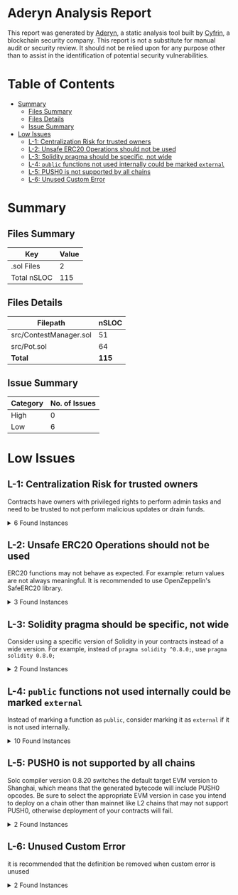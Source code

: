 # Aderyn Analysis Report

This report was generated by [Aderyn](https://github.com/Cyfrin/aderyn), a static analysis tool built by [Cyfrin](https://cyfrin.io), a blockchain security company. This report is not a substitute for manual audit or security review. It should not be relied upon for any purpose other than to assist in the identification of potential security vulnerabilities.
# Table of Contents

- [Summary](#summary)
  - [Files Summary](#files-summary)
  - [Files Details](#files-details)
  - [Issue Summary](#issue-summary)
- [Low Issues](#low-issues)
  - [L-1: Centralization Risk for trusted owners](#l-1-centralization-risk-for-trusted-owners)
  - [L-2: Unsafe ERC20 Operations should not be used](#l-2-unsafe-erc20-operations-should-not-be-used)
  - [L-3: Solidity pragma should be specific, not wide](#l-3-solidity-pragma-should-be-specific-not-wide)
  - [L-4: `public` functions not used internally could be marked `external`](#l-4-public-functions-not-used-internally-could-be-marked-external)
  - [L-5: PUSH0 is not supported by all chains](#l-5-push0-is-not-supported-by-all-chains)
  - [L-6: Unused Custom Error](#l-6-unused-custom-error)


# Summary

## Files Summary

| Key | Value |
| --- | --- |
| .sol Files | 2 |
| Total nSLOC | 115 |


## Files Details

| Filepath | nSLOC |
| --- | --- |
| src/ContestManager.sol | 51 |
| src/Pot.sol | 64 |
| **Total** | **115** |


## Issue Summary

| Category | No. of Issues |
| --- | --- |
| High | 0 |
| Low | 6 |


# Low Issues

## L-1: Centralization Risk for trusted owners

Contracts have owners with privileged rights to perform admin tasks and need to be trusted to not perform malicious updates or drain funds.

<details><summary>6 Found Instances</summary>


- Found in src/ContestManager.sol [Line: 8](src/ContestManager.sol#L8)

	```solidity
	contract ContestManager is Ownable {
	```

- Found in src/ContestManager.sol [Line: 20](src/ContestManager.sol#L20)

	```solidity
	        onlyOwner
	```

- Found in src/ContestManager.sol [Line: 43](src/ContestManager.sol#L43)

	```solidity
	    function fundContest(uint256 index) public onlyOwner {
	```

- Found in src/ContestManager.sol [Line: 68](src/ContestManager.sol#L68)

	```solidity
	    function closeContest(address contest) public onlyOwner {
	```

- Found in src/Pot.sol [Line: 7](src/Pot.sol#L7)

	```solidity
	contract Pot is Ownable(msg.sender) {
	```

- Found in src/Pot.sol [Line: 49](src/Pot.sol#L49)

	```solidity
	    function closePot() external onlyOwner {
	```

</details>



## L-2: Unsafe ERC20 Operations should not be used

ERC20 functions may not behave as expected. For example: return values are not always meaningful. It is recommended to use OpenZeppelin's SafeERC20 library.

<details><summary>3 Found Instances</summary>


- Found in src/ContestManager.sol [Line: 52](src/ContestManager.sol#L52)

	```solidity
	        token.transferFrom(msg.sender, address(pot), totalRewards);
	```

- Found in src/Pot.sol [Line: 56](src/Pot.sol#L56)

	```solidity
	            i_token.transfer(msg.sender, managerCut);
	```

- Found in src/Pot.sol [Line: 67](src/Pot.sol#L67)

	```solidity
	        i_token.transfer(player, reward);
	```

</details>



## L-3: Solidity pragma should be specific, not wide

Consider using a specific version of Solidity in your contracts instead of a wide version. For example, instead of `pragma solidity ^0.8.0;`, use `pragma solidity 0.8.0;`

<details><summary>2 Found Instances</summary>


- Found in src/ContestManager.sol [Line: 2](src/ContestManager.sol#L2)

	```solidity
	pragma solidity ^0.8.20;
	```

- Found in src/Pot.sol [Line: 2](src/Pot.sol#L2)

	```solidity
	pragma solidity ^0.8.20;
	```

</details>



## L-4: `public` functions not used internally could be marked `external`

Instead of marking a function as `public`, consider marking it as `external` if it is not used internally.

<details><summary>10 Found Instances</summary>


- Found in src/ContestManager.sol [Line: 18](src/ContestManager.sol#L18)

	```solidity
	    function createContest(address[] memory players, uint256[] memory rewards, IERC20 token, uint256 totalRewards)
	```

- Found in src/ContestManager.sol [Line: 43](src/ContestManager.sol#L43)

	```solidity
	    function fundContest(uint256 index) public onlyOwner {
	```

- Found in src/ContestManager.sol [Line: 55](src/ContestManager.sol#L55)

	```solidity
	    function getContests() public view returns (address[] memory) {
	```

- Found in src/ContestManager.sol [Line: 59](src/ContestManager.sol#L59)

	```solidity
	    function getContestTotalRewards(address contest) public view returns (uint256) {
	```

- Found in src/ContestManager.sol [Line: 63](src/ContestManager.sol#L63)

	```solidity
	    function getContestRemainingRewards(address contest) public view returns (uint256) {
	```

- Found in src/ContestManager.sol [Line: 68](src/ContestManager.sol#L68)

	```solidity
	    function closeContest(address contest) public onlyOwner {
	```

- Found in src/Pot.sol [Line: 37](src/Pot.sol#L37)

	```solidity
	    function claimCut() public {
	```

- Found in src/Pot.sol [Line: 70](src/Pot.sol#L70)

	```solidity
	    function getToken() public view returns (IERC20) {
	```

- Found in src/Pot.sol [Line: 74](src/Pot.sol#L74)

	```solidity
	    function checkCut(address player) public view returns (uint256) {
	```

- Found in src/Pot.sol [Line: 78](src/Pot.sol#L78)

	```solidity
	    function getRemainingRewards() public view returns (uint256) {
	```

</details>



## L-5: PUSH0 is not supported by all chains

Solc compiler version 0.8.20 switches the default target EVM version to Shanghai, which means that the generated bytecode will include PUSH0 opcodes. Be sure to select the appropriate EVM version in case you intend to deploy on a chain other than mainnet like L2 chains that may not support PUSH0, otherwise deployment of your contracts will fail.

<details><summary>2 Found Instances</summary>


- Found in src/ContestManager.sol [Line: 2](src/ContestManager.sol#L2)

	```solidity
	pragma solidity ^0.8.20;
	```

- Found in src/Pot.sol [Line: 2](src/Pot.sol#L2)

	```solidity
	pragma solidity ^0.8.20;
	```

</details>



## L-6: Unused Custom Error

it is recommended that the definition be removed when custom error is unused

<details><summary>2 Found Instances</summary>


- Found in src/ContestManager.sol [Line: 13](src/ContestManager.sol#L13)

	```solidity
	    error ContestManager__WrongTotalRewards();
	```

- Found in src/Pot.sol [Line: 9](src/Pot.sol#L9)

	```solidity
	    error Pot__InsufficientFunds();
	```

</details>



